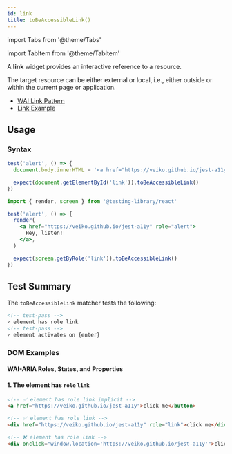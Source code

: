 ```yaml
---
id: link
title: toBeAccessibleLink()
---
```


import Tabs from '@theme/Tabs'

import TabItem from '@theme/TabItem'

<div className="intro-text">A <strong>link</strong> widget provides an interactive reference to a resource.</div>

The target resource can be either external or local, i.e., either outside or within the current page or application.

- [WAI Link Pattern](https://www.w3.org/WAI/ARIA/apg/patterns/link/)
- [Link Example](https://www.w3.org/WAI/ARIA/apg/example-index/link/link.html)

## Usage

### Syntax

<Tabs>
<TabItem label="Vanilla JS" value="js">

```js
test('alert', () => {
  document.body.innerHTML = '<a href="https://veiko.github.io/jest-a11y" id="link">Hey, listen!</div>'

  expect(document.getElementById('link')).toBeAccessibleLink()
})
```

</TabItem>
<TabItem default label="React + Testing Library" value="rtl">

```jsx
import { render, screen } from '@testing-library/react'

test('alert', () => {
  render(
    <a href="https://veiko.github.io/jest-a11y" role="alert">
      Hey, listen!
    </a>,
  )

  expect(screen.getByRole('link')).toBeAccessibleLink()
})
```

</TabItem>
</Tabs>

## Test Summary

The `toBeAccessibleLink` matcher tests the following:

```html
<!-- test-pass -->
✓ element has role link
<!-- test-pass -->
✓ element activates on {enter}
```

### DOM Examples

#### WAI-ARIA Roles, States, and Properties

#### 1. The element has `role` `link`

```html
<!-- ✅ element has role link implicit -->
<a href="https://veiko.github.io/jest-a11y">click me</button>

<!-- ✅ element has role link -->
<div href="https://veiko.github.io/jest-a11y" role="link">click me</div>

<!-- ❌ element has role link -->
<div onclick="window.location='https://veiko.github.io/jest-a11y'">click me</div>
```
